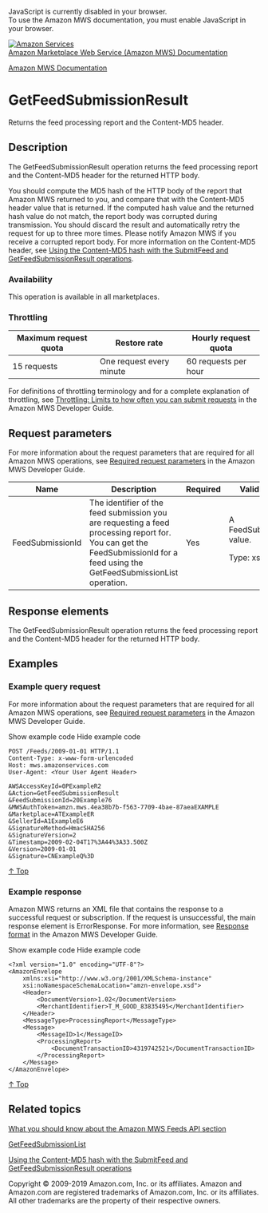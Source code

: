 <div id="MWSDX_noscript">

JavaScript is currently disabled in your browser.  
To use the Amazon MWS documentation, you must enable JavaScript in your
browser.

</div>

<div id="MWSDX_divtop">

[![Amazon
Services](https://images-na.ssl-images-amazon.com/images/G/08/mwsportal/fr_FR/amazonservices.gif
"Amazon Services")](http://services.amazon.fr)  
<span id="MWSDX_titlebar">[Amazon Marketplace Web Service (Amazon MWS)
Documentation](https://developer.amazonservices.fr/gp/mws/docs.html)</span>

</div>

<div id="MWSDX_divbottom">

<div id="MWSDX_divleft">

<div id="MWSDX_toc">

</div>

</div>

<div id="MWSDX_divright">

<div id="MWSDX_content">

<span id="MWSDX_breadcrumbs">[Amazon MWS
Documentation](https://developer.amazonservices.fr/gp/mws/docs.html)</span>

<div id="Feeds_GetFeedSubmissionResult" class="nested0">

# GetFeedSubmissionResult

<div class="body">

<span class="ph">Returns the feed processing report and the Content-MD5
header.</span>

</div>

<div id="Description" class="topic concept nested1">

## Description

<div class="body conbody">

The
<span id="Description__GetFeedSubmissionResult" class="keyword apiname">GetFeedSubmissionResult</span>
operation returns the feed processing report and the Content-MD5 header
for the returned HTTP body.

You should compute the MD5 hash of the HTTP body of the report that
<span class="ph">Amazon MWS</span> returned to you, and compare that
with the Content-MD5 header value that is returned. If the computed hash
value and the returned hash value do not match, the report body was
corrupted during transmission. You should discard the result and
automatically retry the request for up to three more times. Please
notify <span class="ph">Amazon MWS</span> if you receive a corrupted
report body. For more information on the Content-MD5 header, see [Using
the Content-MD5 hash with the SubmitFeed and GetFeedSubmissionResult
operations](Feeds_MD5.md).

<div class="section">

### Availability

This operation is available in all marketplaces.

</div>

<div class="section">

### Throttling

<div class="p">

<div class="tablenoborder">

| Maximum request quota | Restore rate             | Hourly request quota |
| --------------------- | ------------------------ | -------------------- |
| 15 requests           | One request every minute | 60 requests per hour |

</div>

<span class="ph">For definitions of throttling terminology and for a
complete explanation of throttling, see [Throttling: Limits to how often
you can submit requests](../dev_guide/DG_Throttling.md) in the
<span class="ph">Amazon MWS Developer Guide</span>.</span>

</div>

</div>

</div>

</div>

<div id="RequestParameters" class="topic reference nested1">

## Request parameters

<div class="body refbody">

<div class="section">

<span class="ph">For more information about the request parameters that
are required for all <span class="ph">Amazon MWS</span> operations, see
[Required request
parameters](../dev_guide/DG_RequiredRequestParameters.md) in the
<span class="ph">Amazon MWS Developer Guide</span>.</span>

</div>

<div class="tablenoborder">

<table id="RequestParameters__RequestParametersTable" class="table" data-cellpadding="4" data-cellspacing="0" data-summary="" data-frame="border" data-border="1" data-rules="all">
<colgroup>
<col style="width: 25%" />
<col style="width: 25%" />
<col style="width: 25%" />
<col style="width: 25%" />
</colgroup>
<thead>
<tr class="header">
<th>Name</th>
<th>Description</th>
<th>Required</th>
<th>Valid values</th>
</tr>
</thead>
<tbody>
<tr class="odd">
<td><span class="keyword parmname">FeedSubmissionId</span></td>
<td>The identifier of the feed submission you are requesting a feed processing report for. You can get the <span class="keyword parmname">FeedSubmissionId</span> for a feed using the <span class="keyword apiname">GetFeedSubmissionList</span> operation.</td>
<td>Yes</td>
<td>A <span class="keyword parmname">FeedSubmissionId</span> value.
<p><span class="ph">Type: xs:string</span></p></td>
</tr>
</tbody>
</table>

</div>

</div>

</div>

<div id="ResponseElements" class="topic reference nested1">

## Response elements

<div class="body refbody">

<div class="section">

The <span class="keyword apiname">GetFeedSubmissionResult</span>
operation returns the feed processing report and the Content-MD5 header
for the returned HTTP body.

</div>

</div>

</div>

<div id="Examples" class="topic reference nested1">

## Examples

<div class="body refbody">

<div class="section">

### Example query request

<span class="ph">For more information about the request parameters that
are required for all <span class="ph">Amazon MWS</span> operations, see
[Required request
parameters](../dev_guide/DG_RequiredRequestParameters.md) in the
<span class="ph">Amazon MWS Developer Guide</span>.</span>

<span class="ph expander"> <span class="keyword parmname xshow">Show
example code</span> <span class="keyword parmname xhide">Hide example
code</span> </span>

<div class="sectiondiv content">

``` pre codeblock
POST /Feeds/2009-01-01 HTTP/1.1
Content-Type: x-www-form-urlencoded
Host: mws.amazonservices.com
User-Agent: <Your User Agent Header>

AWSAccessKeyId=0PExampleR2
&Action=GetFeedSubmissionResult
&FeedSubmissionId=20Example76
&MWSAuthToken=amzn.mws.4ea38b7b-f563-7709-4bae-87aeaEXAMPLE
&Marketplace=ATExampleER
&SellerId=A1ExampleE6
&SignatureMethod=HmacSHA256
&SignatureVersion=2
&Timestamp=2009-02-04T17%3A44%3A33.500Z
&Version=2009-01-01
&Signature=CNExampleQ%3D
```

[↑ Top](#Examples)

</div>

</div>

<div class="section">

### Example response

<span class="ph">Amazon MWS returns an XML file that contains the
response to a successful request or subscription. If the request is
unsuccessful, the main response element is
<span class="keyword apiname">ErrorResponse</span>. For more
information, see [Response format](../dev_guide/DG_ResponseFormat.md)
in the <span class="ph">Amazon MWS Developer Guide</span>.</span>

<span class="ph expander"> <span class="keyword parmname xshow">Show
example code</span> <span class="keyword parmname xhide">Hide example
code</span> </span>

<div class="sectiondiv content">

``` pre codeblock
<?xml version="1.0" encoding="UTF-8"?>
<AmazonEnvelope
    xmlns:xsi="http://www.w3.org/2001/XMLSchema-instance"
    xsi:noNamespaceSchemaLocation="amzn-envelope.xsd">
    <Header>
        <DocumentVersion>1.02</DocumentVersion>
        <MerchantIdentifier>T_M_GOOD_83835495</MerchantIdentifier>
    </Header>
    <MessageType>ProcessingReport</MessageType>
    <Message>
        <MessageID>1</MessageID>
        <ProcessingReport>
            <DocumentTransactionID>4319742521</DocumentTransactionID>
        </ProcessingReport>
    </Message>
</AmazonEnvelope>
```

[↑ Top](#Examples)

</div>

</div>

</div>

</div>

<div id="RelatedActions" class="topic nested1">

## Related topics

<div class="body">

[What you should know about the Amazon MWS Feeds API
section](../feeds/Feeds_Overview.md)

[GetFeedSubmissionList](Feeds_GetFeedSubmissionList.md "Returns a list of all feed submissions submitted in the previous 90 days.")

[Using the Content-MD5 hash with the SubmitFeed and
GetFeedSubmissionResult operations](Feeds_MD5.md)

</div>

</div>

</div>

<div id="MWSDX_footer">

Copyright © 2009-2019 Amazon.com, Inc. or its affiliates. Amazon and
Amazon.com are registered trademarks of Amazon.com, Inc. or its
affiliates. All other trademarks are the property of their respective
owners.

</div>

</div>

</div>

<div style="clear: both;">

</div>

</div>
